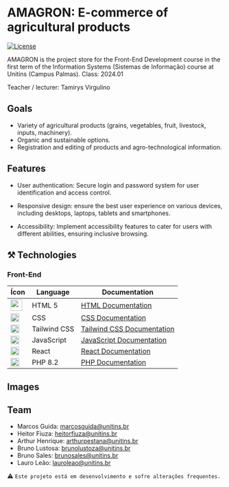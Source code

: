 # AMAGRON: E-commerce of agricultural products
[![License](https://img.shields.io/badge/License-Apache%202.0-blue.svg)](https://opensource.org/licenses/Apache-2.0)
 
AMAGRON is the project store for the Front-End Development course in the first term of the Information Systems (Sistemas de Informação) course at Unitins (Campus Palmas). Class: 2024.01

Teacher / lecturer: Tamirys Virgulino

## Goals
  
- Variety of agricultural products (grains, vegetables, fruit, livestock, inputs, machinery). 
- Organic and sustainable options.
- Registration and editing of products and agro-technological information.

## Features

* User authentication: Secure login and password system for user identification and access control.

* Responsive design: ensure the best user experience on various devices, including desktops, laptops, tablets and smartphones.

* Accessibility: Implement accessibility features to cater for users with different abilities, ensuring inclusive browsing. 

## ⚒️ Technologies

### Front-End
| Ícon                                                                                                         | Language            | Documentation                            |
|---------------------------------------------------------------------------------------------------------------|-----------------------|-----------------------------------------|
| <img src="https://upload.wikimedia.org/wikipedia/commons/6/61/HTML5_logo_and_wordmark.svg" width="27"/>  | HTML 5                 | [HTML Documentation](https://developer.mozilla.org/pt-BR/docs/Web/HTML/Element)      |
| <img src="https://upload.wikimedia.org/wikipedia/commons/thumb/d/d5/CSS3_logo_and_wordmark.svg/1280px-CSS3_logo_and_wordmark.svg.png" width="20"/> | CSS                   | [CSS  Documentation](https://developer.mozilla.org/pt-BR/docs/Web/CSS)        |
| <img src="https://www.vectorlogo.zone/logos/tailwindcss/tailwindcss-icon.svg" width="20"/>          | Tailwind CSS          | [Tailwind CSS Documentation](https://v2.tailwindcss.com/docs) |
| <img src="https://upload.wikimedia.org/wikipedia/commons/9/99/Unofficial_JavaScript_logo_2.svg" width="20"/>                 | JavaScript                 | [JavaScript Documentation](https://developer.mozilla.org/en-US/docs/Web/JavaScript/Reference)    |
| <img src="https://upload.wikimedia.org/wikipedia/commons/a/a7/React-icon.svg" width="20"/>                  | React                 | [React Documentation](https://pt-br.react.dev/)    |
| <img src="https://skillicons.dev/icons?i=php" width="20"/>                  | PHP  8.2               | [PHP Documentation](https://www.php.net/manual/en/)    |



## Images

## Team

- Marcos Guida: marcosguida@unitins.br
- Heitor Fiuza: heitorfiuza@unitins.br
- Arthur Henrique: arthurpestana@unitins.br
- Bruno Lustosa: brunolustoza@unitins.br
- Bruno Sales: brunosales@unitins.br
- Lauro Leão: lauroleao@unitins.br

⚠️
`` Este projeto está em desenvolvimento e sofre alterações frequentes. ``




